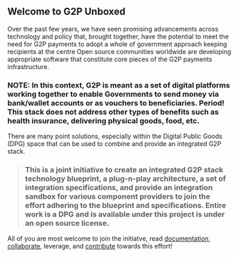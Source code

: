 ## Welcome to G2P Unboxed

Over the past few years, we have seen promising advancements across technology and policy that, brought together, have the potential to meet the need for G2P payments to adopt a whole of government approach keeping recipients at the centre Open source communities worldwide are developing appropriate software that constitute core pieces of the G2P payments infrastructure.

### NOTE: In this context, G2P is meant as a set of digital platforms working together to enable Governments to send money via bank/wallet accounts or as vouchers to beneficiaries. Period! This stack does not address other types of benefits such as health insurance, delivering physical goods, food, etc.

There are many point solutions, especially within the Digital Public Goods (DPG) space that can be used to combine and provide an integrated G2P stack.

> ### This is a joint initiative to create an integrated G2P stack technology blueprint, a plug-n-play architecture, a set of integration specifications, and provide an integration sandbox for various component providers to join the effort adhering to the blueprint and specifications. Entire work is a DPG and is available under this project is under an open source license.

All of you are most welcome to join the initiatve, read [documentation](https://github.com/G2P-Unboxed/common/tree/main/docs), [collaborate](https://github.com/G2P-Unboxed/.github/discussions), leverage, and [contribute](https://github.com/G2P-Unboxed/.github/blob/main/CONTRIBUTING.md) towards this effort! 

